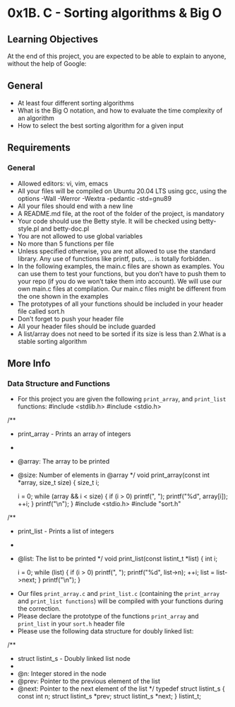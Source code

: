 # 0x1B. C - Sorting algorithms & Big O

## Learning Objectives
At the end of this project, you are expected to be able to explain to anyone, without the help of Google:

## General
- At least four different sorting algorithms
- What is the Big O notation, and how to evaluate the time complexity of an algorithm
- How to select the best sorting algorithm for a given input


## Requirements
### General
- Allowed editors: vi, vim, emacs
- All your files will be compiled on Ubuntu 20.04 LTS using gcc, using the options -Wall -Werror -Wextra -pedantic -std=gnu89
- All your files should end with a new line
- A README.md file, at the root of the folder of the project, is mandatory
- Your code should use the Betty style. It will be checked using betty-style.pl and betty-doc.pl
- You are not allowed to use global variables
- No more than 5 functions per file
- Unless specified otherwise, you are not allowed to use the standard library. Any use of functions like printf, puts, … is totally forbidden.
- In the following examples, the main.c files are shown as examples. You can use them to test your functions, but you don’t have to push them to your repo (if you do we won’t take them into account). We will use our own main.c files at compilation. Our main.c files might be different from the one shown in the examples
- The prototypes of all your functions should be included in your header file called sort.h
- Don’t forget to push your header file
- All your header files should be include guarded
- A list/array does not need to be sorted if its size is less than 2.What is a stable sorting algorithm

## More Info

### Data Structure and Functions
- For this project you are given the following `print_array`, and `print_list` functions:
 #include <stdlib.h>
 #include <stdio.h>

 /**
  * print_array - Prints an array of integers
  *
  * @array: The array to be printed
  * @size: Number of elements in @array
  */
 void print_array(const int *array, size_t size)
 {
     size_t i;
 
     i = 0;
     while (array && i < size)
     {
         if (i > 0)
             printf(", ");
         printf("%d", array[i]);
         ++i;
     }
     printf("\n");
 }
 #include <stdio.h>
 #include "sort.h"

 /**
  * print_list - Prints a list of integers
  *
  * @list: The list to be printed
  */
 void print_list(const listint_t *list)
 {
     int i;
 
     i = 0;
     while (list)
     {
         if (i > 0)
             printf(", ");
         printf("%d", list->n);
         ++i;
         list = list->next;
     }
     printf("\n");
 }
- Our files `print_array.c` and `print_list.c` (containing the `print_array` and `print_list functions`) will be compiled with your functions during the correction.
- Please declare the prototype of the functions `print_array` and `print_list` in your `sort.h` header file
- Please use the following data structure for doubly linked list:

 /**
  * struct listint_s - Doubly linked list node
  *
  * @n: Integer stored in the node
  * @prev: Pointer to the previous element of the list
  * @next: Pointer to the next element of the list
  */
 typedef struct listint_s
 {
     const int n;
     struct listint_s *prev;
     struct listint_s *next;
 } listint_t;
